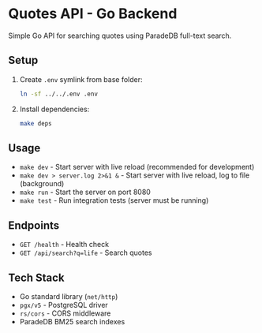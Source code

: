 # Quotes API - Go Backend

Simple Go API for searching quotes using ParadeDB full-text search.

## Setup

1. Create `.env` symlink from base folder:
   ```bash
   ln -sf ../../.env .env
   ```

2. Install dependencies:
   ```bash
   make deps
   ```

## Usage

- `make dev` - Start server with live reload (recommended for development)
- `make dev > server.log 2>&1 &` - Start server with live reload, log to file (background)
- `make run` - Start the server on port 8080
- `make test` - Run integration tests (server must be running)

## Endpoints

- `GET /health` - Health check
- `GET /api/search?q=life` - Search quotes

## Tech Stack

- Go standard library (`net/http`)
- `pgx/v5` - PostgreSQL driver
- `rs/cors` - CORS middleware
- ParadeDB BM25 search indexes